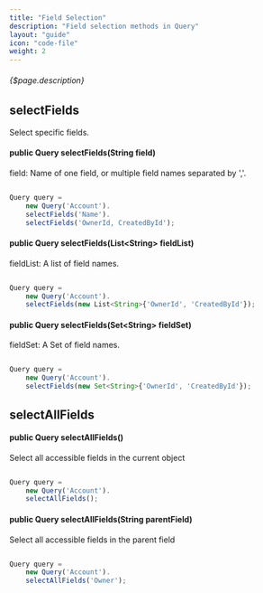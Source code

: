 ```yaml
---
title: "Field Selection"
description: "Field selection methods in Query"
layout: "guide"
icon: "code-file"
weight: 2
---
```


###### {$page.description}

<article id="1">

## selectFields

Select specific fields.

#### public Query selectFields(String field)

field: Name of one field, or multiple field names separated by ','.

```javascript

Query query =
    new Query('Account').
    selectFields('Name').
    selectFields('OwnerId, CreatedById');

```

#### public Query selectFields(List\<String\> fieldList)

fieldList: A list of field names.

```javascript

Query query =
    new Query('Account').
    selectFields(new List<String>{'OwnerId', 'CreatedById'});

```

#### public Query selectFields(Set\<String\> fieldSet)

fieldSet: A Set of field names.

```javascript

Query query =
    new Query('Account').
    selectFields(new Set<String>{'OwnerId', 'CreatedById'});

```

</article>

## selectAllFields

#### public Query selectAllFields()

Select all accessible fields in the current object

```javascript

Query query =
    new Query('Account').
    selectAllFields();

```

#### public Query selectAllFields(String parentField)

Select all accessible fields in the parent field

```javascript

Query query =
    new Query('Account').
    selectAllFields('Owner');

```
